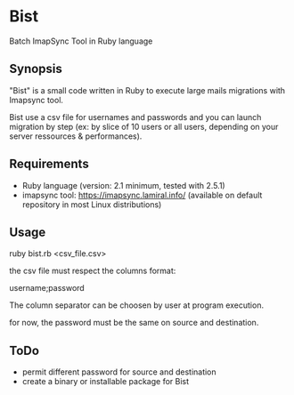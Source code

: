 # Bist
Batch ImapSync Tool in Ruby language

## Synopsis

"Bist" is a small code written in Ruby to execute large mails migrations with Imapsync tool. 

Bist use a csv file for usernames and passwords and you can launch migration by step (ex: by slice of 10 users or all users, depending on your server ressources & performances).

## Requirements

* Ruby language (version: 2.1 minimum, tested with 2.5.1)
* imapsync tool: https://imapsync.lamiral.info/ 
(available on default repository in most Linux distributions)

## Usage

ruby bist.rb <csv_file.csv>

the csv file must respect the columns format:

username;password

The column separator can be choosen by user at program execution.

for now, the password must be the same on source and destination.

## ToDo

* permit different password for source and destination
* create a binary or installable package for Bist
